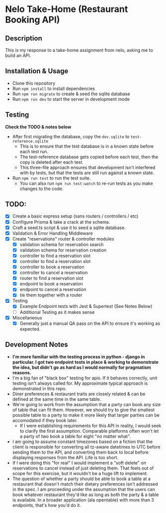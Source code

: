 # Nelo Take-Home (Restaurant Booking API)

## Description

This is my response to a take-home assignment from nelo, asking me to build an API.

## Installation & Usage

- Clone this repository
- Run `npm install` to install dependencies
- Run `npm run migrate` to create & seed the sqlite database
- Run `npm run dev` to start the server in development mode

## Testing

**Check the TODO & notes below**

- After first migrating the database, copy the `dev.sqlite` to `test-reference.sqlite`
  - This is to ensure that the test database is in a known state before each test run.
  - The test-reference database gets copied before each test, then the copy is deleted after each test.
  - This three-file approach ensures that development isn't interfered with by tests, but that the tests are still run against a known state.
- Run `npm run test` to run the test suite.
  - You can also run `npm run test:watch` to re-run tests as you make changes to the code.

## TODO:

- [x] Create a basic express setup (sans routers / controllers / etc)
- [x] Configure Prisma & take a crack at the schema.
- [x] Craft a seed.ts script & use it to seed a sqlite database.
- [x] Validation & Error Handling Middleware
- [x] Create "reservations" router & controller modules
  - [x] validation schema for reservation search
  - [x] validation schema for reservation creation
  - [x] controller to find a reservation slot
  - [x] controller to find a reservation slot
  - [x] controller to book a reservation
  - [x] controller to cancel a reservation
  - [x] router to find a reservation slot
  - [x] endpoint to book a reservation
  - [x] endpoint to cancel a reservation
  - [x] tie them together with a router
- [x] Testing
  - [x] Example Endpoint tests with Jest & Supertest (See Notes Below)
  - [ ] Additional Testing as it makes sense
- [x] Miscellaneous
  - [x] Generally just a manual QA pass on the API to ensure it's working as expected.

## Development Notes

- **I'm more familiar with the testing process in python - django in particular. I got two endpoint tests in place & working to demonstrate the idea, but didn't go as hard as I would normally for pragmatism reasons.**
- I'm a big fan of "black box" testing for apis. If it behaves correctly, unit testing isn't always called for. My approximate typical approach is demonstrated in this repo.
- Diner preferences & restaurant traits are closely related & can be defined at the same time in the same table.
- We're going to work from the assumption that a party can book any size of table that can fit them. However, we should try to give the smallest possible table to a party to make it more likely that larger parties can be accomodated if they book later.
  - If I were establishing requirements for this API in reality, I would seek to clarify the first assumption. Comparable platforms often won't let a party of two book a table for eight "no matter what".
- I am going to assume constant timezones based on a fiction that the client is responsible for converting all tz-aware datetimes to UTC before sending them to the API, and converting them back to local before displaying responses from the API. Life is too short.
- If I were doing this "for real" I would implement a "soft delete" on reservations to cancel instead of just deleting them. That feels out of scope for this exercise, but it wouldn't be a huge lift to implement.
- The question of whether a party should be able to book a table at a restaurant that doesn't match their dietary preferences isn't addressed in the spec. I am proceeding under the assumption that the users can book whatever restaurant they'd like as long as both the party & a table is available. In a broader application (ala opentable) with more than 3 endpoints, that's how you'd do it.
